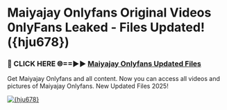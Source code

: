 # Maiyajay Onlyfans Original Videos 0nlyFans Leaked - Files Updated! ({hju678})

<h3>🔴 CLICK HERE 🌐==►► <a href="https://tinyurl.com/ms9xzufz" rel="nofollow">Maiyajay Onlyfans Updated Files</a></h3>

Get Maiyajay Onlyfans and all content. Now you can access all videos and pictures of Maiyajay Onlyfans. New Updated Files 2025!

[![{hju678}](https://i.imgur.com/PQ7UWWw.gif)](https://tinyurl.com/ms9xzufz)